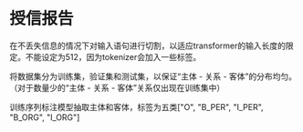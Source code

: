 # 授信报告

在不丢失信息的情况下对输入语句进行切割，以适应transformer的输入长度的限定。不能设定为512，因为tokenizer会加入一些标签。

将数据集分为训练集，验证集和测试集，以保证“主体 - 关系 - 客体”的分布均匀。（对于数量少的“主体 - 关系 - 客体”关系仅出现在训练集中）

训练序列标注模型抽取主体和客体，标签为五类["O", "B_PER", "I_PER", "B_ORG", "I_ORG"]